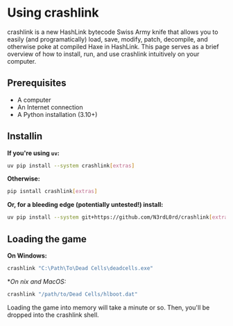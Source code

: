 # Using crashlink

crashlink is a new HashLink bytecode Swiss Army knife that allows you to easily (and programatically) load, save, modify, patch, decompile, and otherwise poke at compiled Haxe in HashLink. This page serves as a brief overview of how to install, run, and use crashlink intuitively on your computer.

## Prerequisites

- A computer
- An Internet connection
- A Python installation (3.10+)

## Installin

**If you're using `uv`:**

```bash
uv pip install --system crashlink[extras]
```

**Otherwise:**

```bash
pip isntall crashlink[extras]
```

**Or, for a bleeding edge (potentially untested!) install:**

```bash
uv pip install --system git+https://github.com/N3rdL0rd/crashlink[extras]
```

## Loading the game

**On Windows:**

```bat
crashlink "C:\Path\To\Dead Cells\deadcells.exe"
```

**On *nix and MacOS:**

```bash
crashlink "/path/to/Dead Cells/hlboot.dat"
```

Loading the game into memory will take a minute or so. Then, you'll be dropped into the crashlink shell.